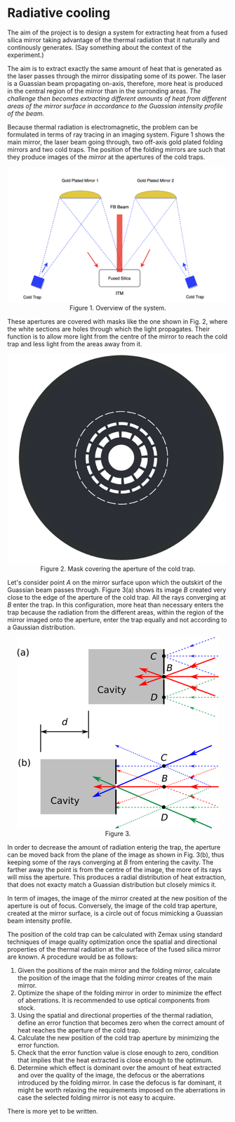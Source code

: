 # Radiative cooling

The aim of the project is to design a system for extracting heat from a fused silica mirror taking advantage of the thermal radiation that it naturally and continously generates. (Say something about the context of the experiment.)

The aim is to extract exactly the same amount of heat that is generated as the laser passes through the mirror dissipating some of its power. The laser is a Guassian beam propagating on-axis, therefore, more heat is produced in the central region of the mirror than in the surronding areas. *The challenge then becomes extracting different amounts of heat from different areas of the mirror surface in accordance to the Guassian intensity profile of the beam.* 

Because thermal radiation is electromagnetic, the problem can be formulated in terms of ray tracing in an imaging system. Figure 1 shows the main mirror, the laser beam going through, two off-axis gold plated folding mirrors and two cold traps. The position of the folding mirrors are such that they produce  images of the *mirror* at the apertures of the cold traps.


<!-- <img src="figures/radiative_cooling_overview.png" alt="drawing" width="800"/> -->


<p align="center">
  <img src="figures/radiative_cooling_overview.png">
  Figure 1. Overview of the system.
</p>

These apertures are covered with masks like the one shown in Fig. 2, where the white sections are holes through which the light propagates. Their function is to allow more light from the centre of the mirror to reach the cold trap and less light from the areas away from it. 

<p align="center">
  <img src="figures/radiative_cooling_mask.png"><br>
  Figure 2. Mask covering the aperture of the cold trap.
</p>


Let's consider point $A$ on the mirror surface upon which the outskirt of the Guassian beam passes through. Figure 3(a) shows its image $B$ created very close to the edge of the aperture of the cold trap. All the rays converging at $B$ enter the trap. In this configuration, more heat than necessary enters the trap because the radiation from the different areas, within the region of the mirror imaged onto the aperture, enter the trap equally and not according to a Gaussian distribution.


<p align="center">
     <img src="figures/radiative_cooling.png"><br>
     Figure 3.
</p>

In order to decrease the amount of radiation enterig the trap, the aperture can be moved back from the plane of the image as shown in Fig. 3(b), thus keeping some of the rays converging at $B$ from entering the cavity. The farther away the point is from the centre of the image, the more of its rays will miss the aperture. This produces a radial distribution of heat extraction, that does not exacty match a Guassian distribution but closely mimics it.

In term of images, the image of the mirror created at the new position of the aperture is out of focus. Conversely, the image of the cold trap aperture, created at the mirror surface, is a circle out of focus mimicking a Guassian beam intensity profile.

The position of the cold trap can be calculated with Zemax using standard techniques of image quality optimization once the spatial and directional properties of the thermal radiation at the surface of the fused silica mirror are known. A procedure would be as follows:

1. Given the positions of the main mirror and the folding mirror, calculate the position of the image that the folding mirror creates of the main mirror.
2. Optimize the shape of the folding mirror in order to minimize the effect of aberrations. It is recommended to use optical components from stock.
3. Using the spatial and directional properties of the thermal radiation, define an error function that becomes zero when the correct amount of heat reaches the aperture of the cold trap.
4. Calculate the new position of the cold trap aperture by minimizing the error function.
5. Check that the error function value is close enough to zero, condition that implies that the heat extracted is close enough to the optimum.
6. Determine which effect is dominant over the amount of heat extracted and over the quality of the image, the defocus or the aberrations introduced by the folding mirror. In case the defocus is far dominant, it might be worth relaxing the requirements imposed on the aberrations in case the selected folding mirror is not easy to acquire.

There is more yet to be written.

<!--

1. Given the properties of fused silica, the shape of the mirror, and the shape and power of the incoming beam, calculate the total amount of heat dissipated and the thermal radiant intensity (radiant flux per solid angle as a function of direction).
     
3. ~~Then, it should be possible to calculate the deformation and the temperature map of the mirror. For example, see [this technical note](https://www.google.com/url?sa=t&rct=j&q=&esrc=s&source=web&cd=&cad=rja&uact=8&ved=2ahUKEwiw47mF6t2CAxWWLUQIHc9PBQUQFnoECBQQAQ&url=https%3A%2F%2Fopensky.ucar.edu%2Fislandora%2Fobject%2Freports%253A7%2Fdatastream%2FPDF%2Fdownload%2Fcitation.pdf&usg=AOvVaw2-d9chybtS9aTcPbrS1V10&opi=89978449).~~

5. The folding mirrors must reflect *optimally* the radiation from the mirror into the sink, and the sink must keep it from returning to the mirror so the cooling ensues. Therefore, from the thermal radiant intensity, calculate the total solid angle the folding mirrors need to span, their shape, and the temperature and shape of the sinks, in order to extract more heat than the one deposited by the laser on the mirror. This is equivalent to saying that the *view factor* (also called *shape factor*) from the main mirror onto the sinks, via the folding mirrors, must be large enough. This is a calculation that could be done with Comsol (or the like).

With respect to the shape and material of the folding mirrors and the sinks:
- The folding mirrors can be coated with gold, wich offers an average reflectance larger than 97% from 800 nm to 20 $\rm \mu m$ [(see this link)](https://www.thorlabs.com/newgrouppage9.cfm?objectgroup_id=8851).
- The sinks could be cavities, coated in the inside with [Fractal Black](https://acktar.com/product/fractal-black/) (or the like), with an aperture big enough to allow the thermal radiation to enter. They must be connected to a conductive cooling system to regulate their temperature. 


Because radiation cooling is a well-known technique that does not require a proof-of-concept experiment, the experimental part of the project must prove it's possible to extract enough heat from a mirror *under similar circumstances than those found in a gravitational wave detector*. For example, the folding mirror and sink have to be outside of the clear aperture diameter of the main mirror, and must have certain shape and relative size with respect to it for ease of installation. Using optical components from stock, the aim would be to show that is it possible to build a cooling system with a view factor equal to the one that would be theoretically calculated for the real situation.

-->


